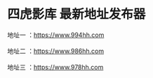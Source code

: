 
四虎影库 最新地址发布器
====
地址一 ：https://www.994hh.com </br> </br>
地址二 ：https://www.986hh.com  </br> </br>
地址三 ：https://www.978hh.com  </br> </br>
